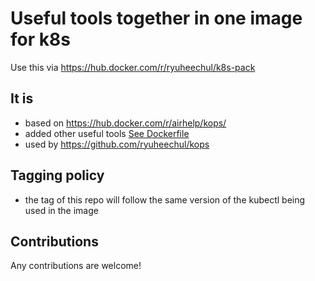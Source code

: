 # Useful tools together in one image for k8s

Use this via https://hub.docker.com/r/ryuheechul/k8s-pack

## It is

- based on https://hub.docker.com/r/airhelp/kops/
- added other useful tools [See Dockerfile](./Dockerfile)
- used by https://github.com/ryuheechul/kops

## Tagging policy

- the tag of this repo will follow the same version of the kubectl being used in the image

## Contributions

Any contributions are welcome!

